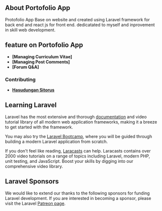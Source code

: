 
## About Portofolio App

Protofolio App Base on website and created using Laravel framework for back end and react js for front end.
dedicatated to myself and inprovement in skill web development.

## feature on Portofolio App
- **[Managing Curriculum Vitae]**
- **[Managing Post Comments]**
- **[Forum Q&A]**


### Contributing 
- **[Hasudungan Sitorus](https://twitter.com/jung_doeng)**


## Learning Laravel

Laravel has the most extensive and thorough [documentation](https://laravel.com/docs) and video tutorial library of all modern web application frameworks, making it a breeze to get started with the framework.

You may also try the [Laravel Bootcamp](https://bootcamp.laravel.com), where you will be guided through building a modern Laravel application from scratch.

If you don't feel like reading, [Laracasts](https://laracasts.com) can help. Laracasts contains over 2000 video tutorials on a range of topics including Laravel, modern PHP, unit testing, and JavaScript. Boost your skills by digging into our comprehensive video library.

## Laravel Sponsors

We would like to extend our thanks to the following sponsors for funding Laravel development. If you are interested in becoming a sponsor, please visit the Laravel [Patreon page](https://patreon.com/taylorotwell).

